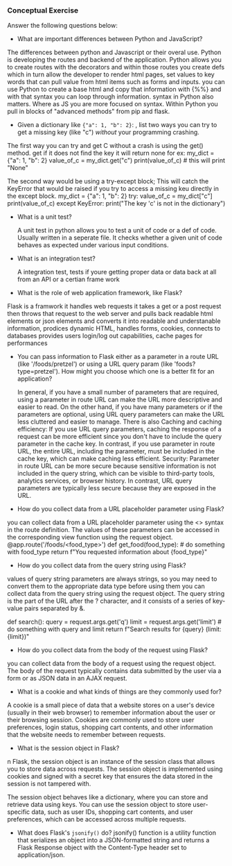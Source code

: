 ### Conceptual Exercise

Answer the following questions below:

- What are important differences between Python and JavaScript?

The differences between python and Javascript or their overal use. Python is developing the routes and backend of the application. Python allows you to create routes with the decorators and within those routes you create defs which in turn allow the developer to render html pages, set values to key words that can pull value from html items such as forms and inputs. you can use Python to create a base html and copy that information with {%%} and with that syntax you can loop through information. syntax in Python also matters. Where as JS you are more focused on syntax. Within Python you pull in blocks of "advanced methods" from pip and flask.

- Given a dictionary like ``{"a": 1, "b": 2}``: , list two ways you
  can try to get a missing key (like "c") *without* your programming
  crashing.

The first way you can try and get C without a crash is using the get() method. get if it does not find the key it will return none for ex:
my_dict = {"a": 1, "b": 2}
value_of_c = my_dict.get("c")
print(value_of_c) # this will print "None"

The second way would be using a try-except block; This will catch the KeyError that would be raised if you try to access a missing keu directly in the except block.
my_dict = {"a": 1, "b": 2}
try:
    value_of_c = my_dict["c"]
    print(value_of_c)
except KeyError:
    print("The key 'c' is not in the dictionary")


- What is a unit test?

  A unit test in python allows you to test a unit of code or a def of code. Usually written in a seperate file. It checks whether a given unit of code behaves as expected under various input conditions.

- What is an integration test?

  A integration test, tests if youre getting proper data or data back at all from an API or a certian frame work

- What is the role of web application framework, like Flask?

Flask is a framwork it handles web requests it takes a get or a post request then throws that request to the web server and pulls back readable html elements or json elements and converts it into readable and understanable information, prodices dynamic HTML, handles forms, cookies, connects to databases provides users login/log out capabilities, cache pages for performances

- You can pass information to Flask either as a parameter in a route URL
  (like '/foods/pretzel') or using a URL query param (like
  'foods?type=pretzel'). How might you choose which one is a better fit
  for an application?

  In general, if you have a small number of parameters that are required, using a parameter in route URL can make the URL more descriptive and easier to read. On the other hand, if you have many parameters or if the parameters are optional, using URL query parameters can make the URL less cluttered and easier to manage. There is also Caching and caching efficiency: If you use URL query parameters, caching the response of a request can be more efficient since you don't have to include the query parameter in the cache key. In contrast, if you use parameter in route URL, the entire URL, including the parameter, must be included in the cache key, which can make caching less efficient.
Security: Parameter in route URL can be more secure because sensitive information is not included in the query string, which can be visible to third-party tools, analytics services, or browser history. In contrast, URL query parameters are typically less secure because they are exposed in the URL.

- How do you collect data from a URL placeholder parameter using Flask?

you can collect data from a URL placeholder parameter using the <> syntax in the route definition. The values of these parameters can be accessed in the corresponding view function using the request object.
@app.route('/foods/<food_type>')
def get_food(food_type):
    # do something with food_type
    return f"You requested information about {food_type}"


- How do you collect data from the query string using Flask?

values of query string parameters are always strings, so you may need to convert them to the appropriate data type before using them
you can collect data from the query string using the request object. The query string is the part of the URL after the ? character, and it consists of a series of key-value pairs separated by &.

def search():
    query = request.args.get('q')
    limit = request.args.get('limit')
    # do something with query and limit
    return f"Search results for {query} (limit: {limit})"


- How do you collect data from the body of the request using Flask?

you can collect data from the body of a request using the request object. The body of the request typically contains data submitted by the user via a form or as JSON data in an AJAX request.

- What is a cookie and what kinds of things are they commonly used for?

A cookie is a small piece of data that a website stores on a user's device (usually in their web browser) to remember information about the user or their browsing session. Cookies are commonly used to store user preferences, login status, shopping cart contents, and other information that the website needs to remember between requests.

- What is the session object in Flask?

n Flask, the session object is an instance of the session class that allows you to store data across requests. The session object is implemented using cookies and signed with a secret key that ensures the data stored in the session is not tampered with.

The session object behaves like a dictionary, where you can store and retrieve data using keys. You can use the session object to store user-specific data, such as user IDs, shopping cart contents, and user preferences, which can be accessed across multiple requests.

- What does Flask's `jsonify()` do?
jsonify() function is a utility function that serializes an object into a JSON-formatted string and returns a Flask Response object with the Content-Type header set to application/json.